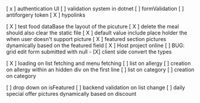 [ x ] authentication UI
[  ] validation system in dotnet 
[  ] formValidation 
[  ] antiforgery token 
[ X ] hypolinks 



[ X ] test food dataBase the layout of the picuture
[ X ] delete the meal should also clear the static file
[ X ] default value include place holder the when user doesn't support picture
[ X ] featured section pictures dynamically based on the featured field
[ X ] Host project online
[  ] BUG:  grid edit form submitted with null
	- [X] client side convert the types 


[ X ] loading on list fetching and menu fetching 
[ ] list on allergy 
[ ] creation on allergy within an hidden div on the first line 
[ ] list on category 
[ ] creation on category 

[ ] drop down on isFeatured
[ ] backend validation on list change
[ ] daily special offer pictures dynamically based on discount 